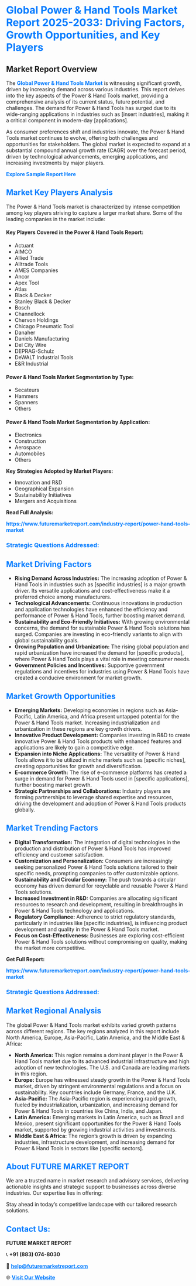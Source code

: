 <h1 style="color: #007BFF;">Global Power & Hand Tools Market Report 2025-2033: Driving Factors, Growth Opportunities, and Key Players</h1>

<section id="overview">
<h2>Market Report Overview</h2>
<p>The <a href="https://www.futuremarketreport.com/industry-report/power-hand-tools-market" style="color: #007BFF; text-decoration: none;"><strong>Global Power & Hand Tools Market</strong></a> is witnessing significant growth, driven by increasing demand across various industries. This report delves into the key aspects of the Power & Hand Tools market, providing a comprehensive analysis of its current status, future potential, and challenges. The demand for Power & Hand Tools has surged due to its wide-ranging applications in industries such as [insert industries], making it a critical component in modern-day [applications].</p>
<p>As consumer preferences shift and industries innovate, the Power & Hand Tools market continues to evolve, offering both challenges and opportunities for stakeholders. The global market is expected to expand at a substantial compound annual growth rate (CAGR) over the forecast period, driven by technological advancements, emerging applications, and increasing investments by major players.</p>
</section>

<section id="overview">
<p><a href="https://www.futuremarketreport.com/request-sample/reportId=107679" style="color: #007BFF; text-decoration: none;"><strong>Explore Sample Report Here</strong></a></p>
</section>

<section id="key-players">
<h2 style="color: #007BFF;">Market Key Players Analysis</h2>
<p>The Power & Hand Tools market is characterized by intense competition among key players striving to capture a larger market share. Some of the leading companies in the market include:</p>
<h4>Key Players Covered in the Power & Hand Tools Report:</h4>
<ul><li>Actuant</li><li>AIMCO</li><li>Allied Trade</li><li>Alltrade Tools</li><li>AMES Companies</li><li>Ancor</li><li>Apex Tool</li><li>Atlas</li><li>Black &amp; Decker</li><li>Stanley Black &amp; Decker</li><li>Bosch</li><li>Channellock</li><li>Chervon Holdings</li><li>Chicago Pneumatic Tool</li><li>Danaher</li><li>Daniels Manufacturing</li><li>Del City Wire</li><li>DEPRAG-Schulz</li><li>DeWALT Industrial Tools</li><li>E&amp;R Industrial</li></ul>
<h4>Power & Hand Tools Market Segmentation by Type:</h4>
<ul><li>Secateurs</li><li>Hammers</li><li>Spanners</li><li>Others</li></ul>

<h4>Power & Hand Tools Market Segmentation by Application:</h4>
<ul><li>Electronics</li><li>Construction</li><li>Aerospace</li><li>Automobiles</li><li>Others</li></ul>
<p><strong>Key Strategies Adopted by Market Players:</strong></p>
<ul>
<li>Innovation and R&D</li>
<li>Geographical Expansion</li>
<li>Sustainability Initiatives</li>
<li>Mergers and Acquisitions</li>
</ul>
</section>

<section>
<p><strong>Read Full Analysis: </strong></p><a href="https://www.futuremarketreport.com/industry-report/power-hand-tools-market" style="color: #007BFF; text-decoration: none;"><strong>https://www.futuremarketreport.com/industry-report/power-hand-tools-market</strong></a>
<h3 style="color: #007BFF;">Strategic Questions Addressed:</h3>
</section>

<section id="driving-factors">
<h2 style="color: #007BFF;">Market Driving Factors</h2>
<ul>
<li><strong>Rising Demand Across Industries:</strong> The increasing adoption of Power & Hand Tools in industries such as [specific industries] is a major growth driver. Its versatile applications and cost-effectiveness make it a preferred choice among manufacturers.</li>
<li><strong>Technological Advancements:</strong> Continuous innovations in production and application technologies have enhanced the efficiency and performance of Power & Hand Tools, further boosting market demand.</li>
<li><strong>Sustainability and Eco-Friendly Initiatives:</strong> With growing environmental concerns, the demand for sustainable Power & Hand Tools solutions has surged. Companies are investing in eco-friendly variants to align with global sustainability goals.</li>
<li><strong>Growing Population and Urbanization:</strong> The rising global population and rapid urbanization have increased the demand for [specific products], where Power & Hand Tools plays a vital role in meeting consumer needs.</li>
<li><strong>Government Policies and Incentives:</strong> Supportive government regulations and incentives for industries using Power & Hand Tools have created a conducive environment for market growth.</li>
</ul>
</section>

<section id="growth-opportunities">
<h2 style="color: #007BFF;">Market Growth Opportunities</h2>
<ul>
<li><strong>Emerging Markets:</strong> Developing economies in regions such as Asia-Pacific, Latin America, and Africa present untapped potential for the Power & Hand Tools market. Increasing industrialization and urbanization in these regions are key growth drivers.</li>
<li><strong>Innovative Product Development:</strong> Companies investing in R&D to create innovative Power & Hand Tools products with enhanced features and applications are likely to gain a competitive edge.</li>
<li><strong>Expansion into Niche Applications:</strong> The versatility of Power & Hand Tools allows it to be utilized in niche markets such as [specific niches], creating opportunities for growth and diversification.</li>
<li><strong>E-commerce Growth:</strong> The rise of e-commerce platforms has created a surge in demand for Power & Hand Tools used in [specific applications], further boosting market growth.</li>
<li><strong>Strategic Partnerships and Collaborations:</strong> Industry players are forming partnerships to leverage shared expertise and resources, driving the development and adoption of Power & Hand Tools products globally.</li>
</ul>
</section>

<section id="trending-factors">
<h2 style="color: #007BFF;">Market Trending Factors</h2>
<ul>
<li><strong>Digital Transformation:</strong> The integration of digital technologies in the production and distribution of Power & Hand Tools has improved efficiency and customer satisfaction.</li>
<li><strong>Customization and Personalization:</strong> Consumers are increasingly seeking personalized Power & Hand Tools solutions tailored to their specific needs, prompting companies to offer customizable options.</li>
<li><strong>Sustainability and Circular Economy:</strong> The push towards a circular economy has driven demand for recyclable and reusable Power & Hand Tools solutions.</li>
<li><strong>Increased Investment in R&D:</strong> Companies are allocating significant resources to research and development, resulting in breakthroughs in Power & Hand Tools technology and applications.</li>
<li><strong>Regulatory Compliance:</strong> Adherence to strict regulatory standards, particularly in industries like [specific industries], is influencing product development and quality in the Power & Hand Tools market.</li>
<li><strong>Focus on Cost-Effectiveness:</strong> Businesses are exploring cost-efficient Power & Hand Tools solutions without compromising on quality, making the market more competitive.</li>
</ul>
</section>

<section>
<p><strong>Get Full Report: </strong></p><a href="https://www.futuremarketreport.com/industry-report/power-hand-tools-market" style="color: #007BFF; text-decoration: none;"><strong>https://www.futuremarketreport.com/industry-report/power-hand-tools-market</strong></a>
<h3 style="color: #007BFF;">Strategic Questions Addressed:</h3>
</section>


<section id="regional-analysis">
<h2 style="color: #007BFF;">Market Regional Analysis</h2>
<p>The global Power & Hand Tools market exhibits varied growth patterns across different regions. The key regions analyzed in this report include North America, Europe, Asia-Pacific, Latin America, and the Middle East & Africa:</p>
<ul>
<li><strong>North America:</strong> This region remains a dominant player in the Power & Hand Tools market due to its advanced industrial infrastructure and high adoption of new technologies. The U.S. and Canada are leading markets in this region.</li>
<li><strong>Europe:</strong> Europe has witnessed steady growth in the Power & Hand Tools market, driven by stringent environmental regulations and a focus on sustainability. Key countries include Germany, France, and the U.K.</li>
<li><strong>Asia-Pacific:</strong> The Asia-Pacific region is experiencing rapid growth, fueled by industrialization, urbanization, and increasing demand for Power & Hand Tools in countries like China, India, and Japan.</li>
<li><strong>Latin America:</strong> Emerging markets in Latin America, such as Brazil and Mexico, present significant opportunities for the Power & Hand Tools market, supported by growing industrial activities and investments.</li>
<li><strong>Middle East & Africa:</strong> The region’s growth is driven by expanding industries, infrastructure development, and increasing demand for Power & Hand Tools in sectors like [specific sectors].</li>
</ul>
</section>

<footer>
<h2 style="color: #007BFF;">About FUTURE MARKET REPORT</h2>
<p>We are a trusted name in market research and advisory services, delivering actionable insights and strategic support to businesses across diverse industries. Our expertise lies in offering:</p>

<p>Stay ahead in today’s competitive landscape with our tailored research solutions.</p>

<h2 style="color: #007BFF;">Contact Us:</h2>
<p><strong>FUTURE MARKET REPORT</strong></p>
<p>📞 <strong>+91 (883) 074-8030</strong></p>
<p>📧 <strong><a href="mailto:help@futuremarketreport.com" style="color: #007BFF;">help@futuremarketreport.com</a></strong></p>
<p>🌐 <strong><a href="https://www.futuremarketreport.com/" style="color: #007BFF;">Visit Our Website</a></strong></p>
</footer>